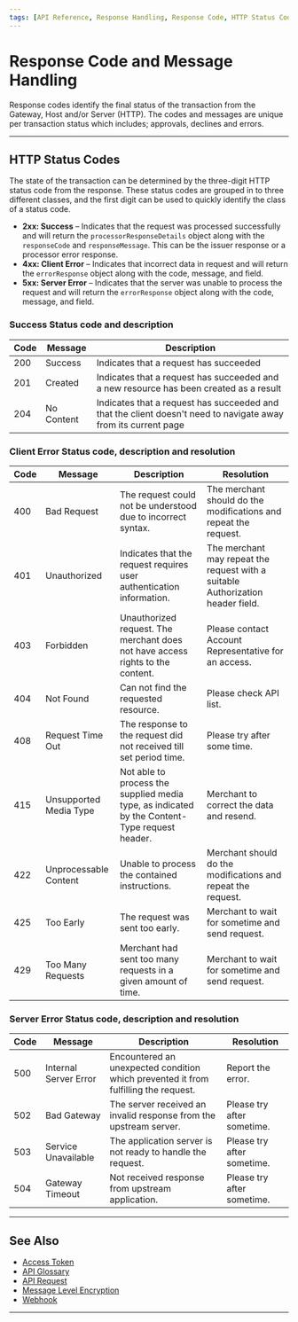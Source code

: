 ```yaml
---
tags: [API Reference, Response Handling, Response Code, HTTP Status Code]
---
```


# Response Code and Message Handling

Response codes identify the final status of the transaction from the Gateway, Host and/or Server (HTTP). The codes and messages are unique per transaction status which includes; approvals, declines and errors. 

---

## HTTP Status Codes

The state of the transaction can be determined by the three-digit HTTP status code from the response. These status codes are grouped in to three different classes, and the first digit can be used to quickly identify the class of a status code.

- **2xx: Success** – Indicates that the request was processed successfully and will return the `processorResponseDetails` object along with the `responseCode` and `responseMessage`. This can be the issuer response or a processor error response.
- **4xx: Client Error** – Indicates that incorrect data in request and will return the `errorResponse` object along with the code, message, and field.
- **5xx: Server Error** – Indicates that the server was unable to process the request and will return the `errorResponse` object along with the code, message, and field.

<!--
type: tab
titles: 2xx, 4xx, 5xx
-->

### Success Status code and description

| Code | Message    | Description                                                                                                    |
|------|------------|----------------------------------------------------------------------------------------------------------------|
| 200  | Success    | Indicates that a request has succeeded                                                                         |
| 201  | Created    | Indicates that a request has succeeded and a new resource has been created as a result                         |
| 204  | No Content | Indicates that a request has succeeded and that the client doesn't need to navigate away from its current page |


<!--
type: tab
-->

### Client Error Status code, description and resolution

| Code | Message                | Description                                                                                   | Resolution                                                                      |
|------|------------------------|-----------------------------------------------------------------------------------------------|---------------------------------------------------------------------------------|
| 400  | Bad Request            | The request could not be understood due to incorrect syntax.                                  | The merchant should do the modifications and repeat the request.                |
| 401  | Unauthorized           | Indicates that the request requires user authentication information.                          | The merchant may repeat the request with a suitable Authorization header field. |
| 403  | Forbidden              | Unauthorized request. The merchant does not have access rights to the content.                | Please contact Account Representative for an access.                            |
| 404  | Not Found              | Can not find the requested resource.                                                          | Please check API list.                                                          |
| 408  | Request Time Out       | The response to the request did not received till set period time.                            | Please try after some time.                                                     |
| 415  | Unsupported Media Type | Not able to process the supplied media type, as indicated by the Content-Type request header. | Merchant to correct the data and resend.                                        |
| 422  | Unprocessable Content      | Unable to process the contained instructions.                                             | Merchant should do the modifications and repeat the request.                                 |
| 425  | Too Early              | The request was sent too early.                                                               | Merchant to wait for sometime and send request.                                 |
| 429  | Too Many Requests      | Merchant had sent too many requests in a given amount of time.                                | Merchant to wait for sometime and send request.                                 |

<!--
type: tab
-->

### Server Error Status code, description and resolution

| Code | Message               | Description                                                                         | Resolution                 |
|------|-----------------------|-------------------------------------------------------------------------------------|----------------------------|
| 500  | Internal Server Error | Encountered an unexpected condition which prevented it from fulfilling the request. | Report the error.          |
| 502  | Bad Gateway           | The server received an invalid response from the upstream server.                   | Please try after sometime. |
| 503  | Service Unavailable   | The application server is not ready to handle the request.                          | Please try after sometime. |
| 504  | Gateway Timeout       | Not received response from upstream application.                                    | Please try after sometime. |

<!-- type: tab-end -->

---

## See Also

- [Access Token](?path=docs/english/api-reference/accessToken.md)
- [API Glossary](?path=docs/english/api-reference/api-glossary.md)
- [API Request](?path=docs/english/api-reference/api-request.md)
- [Message Level Encryption](?path=docs/english/api-reference/encryption.md)
- [Webhook](?path=docs/english/api-reference/5-notifications.md)

---

